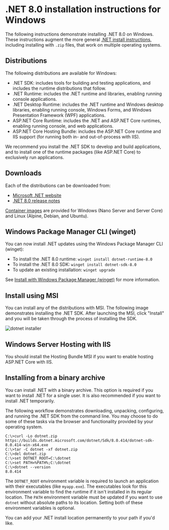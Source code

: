 # .NET 8.0 installation instructions for Windows

The following instructions demonstrate installing .NET 8.0 on Windows. These instructions augment the more general [.NET install instructions](install.md), including installing with `.zip` files, that work on multiple operating systems.

## Distributions

The following distributions are available for Windows:

- .NET SDK: includes tools for building and testing applications, and includes the runtime distributions that follow.
- .NET Runtime: includes the .NET runtime and libraries, enabling running console applications.
- .NET Desktop Runtime: includes the .NET runtime and Windows desktop libraries, enabling running console, Windows Forms, and Windows Presentation Framework (WPF) applications.
- ASP.NET Core Runtime: includes the .NET and ASP.NET Core runtimes, enabling running console, and web applications.
- ASP.NET Core Hosting Bundle: includes the ASP.NET Core runtime and IIS support (for running both in- and out-of-process with IIS).

We recommend you install the .NET SDK to develop and build applications, and to install one of the runtime packages (like ASP.NET Core) to exclusively run applications.

## Downloads

Each of the distributions can be downloaded from:

- [Microsoft .NET website](https://dotnet.microsoft.com/download/dotnet/8.0)
- [.NET 8.0 release notes](README.md)

[Container images](https://hub.docker.com/_/microsoft-dotnet) are provided for Windows (Nano Server and Server Core) and Linux (Alpine, Debian, and Ubuntu).

## Windows Package Manager CLI (winget)

You can now install .NET updates using the Windows Package Manager CLI (winget):

- To install the .NET 8.0 runtime: `winget install dotnet-runtime-8.0`
- To install the .NET 8.0 SDK: `winget install dotnet-sdk-8.0`
- To update an existing installation: `winget upgrade`

See [Install with Windows Package Manager (winget)](https://learn.microsoft.com/dotnet/core/install/windows?tabs=net70#install-with-windows-package-manager-winget) for more information.

## Install using MSI

You can install any of the distributions with MSI. The following image demonstrates installing the .NET SDK. After launching the MSI, click "Install" and you will be taken through the process of installing the SDK.

![dotnet installer](https://github.com/dotnet/core/assets/44339330/62cbf002-89ab-4d63-9f0a-69460a6ab3d0)

## Windows Server Hosting with IIS

You should install the Hosting Bundle MSI if you want to enable hosting ASP.NET Core with IIS.

## Installing from a binary archive

You can install .NET with a binary archive. This option is required if you want to install .NET for a single user. It is also recommended if you want to install .NET temporarily.

The following workflow demonstrates downloading, unpacking, configuring, and running the .NET SDK from the command line. You may choose to do some of these tasks via the browser and functionality provided by your operating system.

```console
C:\>curl -Lo dotnet.zip  https://builds.dotnet.microsoft.com/dotnet/Sdk/8.0.414/dotnet-sdk-8.0.414-win-x64.exe
C:\>tar -C dotnet -xf dotnet.zip
C:\>del dotnet.zip
C:\>set DOTNET_ROOT=C:\dotnet
C:\>set PATH=%PATH%;C:\dotnet
C:\>dotnet --version
8.0.414
```

The `DOTNET_ROOT` environment variable is required to launch an application with their executables (like `myapp.exe`). The executables look for this environment variable to find the runtime if it isn't installed in its regular location. The `PATH` environment variable must be updated if you want to use `dotnet` without absolute paths to its location. Setting both of these environment variables is optional.

You can add your .NET install location permanently to your path if you'd like.
